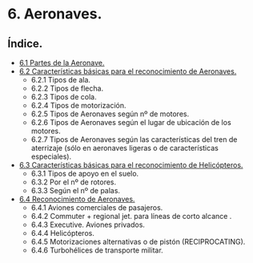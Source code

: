 
# 6. Aeronaves.

## Índice.

- [6.1 Partes de la Aeronave.](002-61-PARTES-DE-LA-AERONAVE.md)
- [6.2 Características básicas para el reconocimiento de Aeronaves.](002-62-CARACTERISTICAS-BASICAS-PARA-EL-RECONOCIMIENTO-DE-AERONAVES.md)
  - 6.2.1 Tipos de ala.
  - 6.2.2 Tipos de flecha.
  - 6.2.3 Tipos de cola.
  - 6.2.4 Tipos de motorización.
  - 6.2.5 Tipos de Aeronaves según nº de motores.
  - 6.2.6 Tipos de Aeronaves según el lugar de ubicación de los motores.
  - 6.2.7 Tipos de Aeronaves según las características del tren de aterrizaje (sólo en aeronaves ligeras o de características especiales).
- [6.3 Características básicas para el reconocimiento de Helicópteros.](002-63-CARACTERÍSTICAS-BÁSICAS-PARA-EL-RECONOCIMIENTO-DE-HELICOPTEROS.md)
  - 6.3.1 Tipos de apoyo en el suelo.
  - 6.3.2 Por el nº de rotores.
  - 6.3.3 Según el nº de palas.
- [6.4 Reconocimiento de Aeronaves.](002-64-RECONOCIMIENTO-DE-AERONAVES.md)
  - 6.4.1 Aviones comerciales de pasajeros.
  - 6.4.2 Commuter + regional jet. para líneas de corto alcance .
  - 6.4.3 Executive. Aviones privados.
  - 6.4.4 Helicópteros.
  - 6.4.5 Motorizaciones alternativas o de pistón (RECIPROCATING).
  - 6.4.6 Turbohélices de transporte militar.